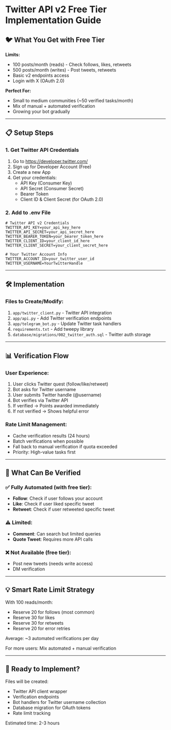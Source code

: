 # Twitter API v2 Free Tier Implementation Guide

## 🐦 What You Get with Free Tier

**Limits:**
- 100 posts/month (reads) - Check follows, likes, retweets
- 500 posts/month (writes) - Post tweets, retweets
- Basic v2 endpoints access
- Login with X (OAuth 2.0)

**Perfect For:**
- Small to medium communities (~50 verified tasks/month)
- Mix of manual + automated verification
- Growing your bot gradually

---

## 📋 Setup Steps

### 1. Get Twitter API Credentials

1. Go to https://developer.twitter.com/
2. Sign up for Developer Account (Free)
3. Create a new App
4. Get your credentials:
   - API Key (Consumer Key)
   - API Secret (Consumer Secret)
   - Bearer Token
   - Client ID & Client Secret (for OAuth 2.0)

### 2. Add to .env File

```env
# Twitter API v2 Credentials
TWITTER_API_KEY=your_api_key_here
TWITTER_API_SECRET=your_api_secret_here
TWITTER_BEARER_TOKEN=your_bearer_token_here
TWITTER_CLIENT_ID=your_client_id_here
TWITTER_CLIENT_SECRET=your_client_secret_here

# Your Twitter Account Info
TWITTER_ACCOUNT_ID=your_twitter_user_id
TWITTER_USERNAME=YourTwitterHandle
```

---

## 🛠️ Implementation

### Files to Create/Modify:
1. `app/twitter_client.py` - Twitter API integration
2. `app/api.py` - Add Twitter verification endpoints
3. `app/telegram_bot.py` - Update Twitter task handlers
4. `requirements.txt` - Add tweepy library
5. `database/migrations/002_twitter_auth.sql` - Twitter auth storage

---

## 📊 Verification Flow

### User Experience:
1. User clicks Twitter quest (follow/like/retweet)
2. Bot asks for Twitter username
3. User submits Twitter handle (@username)
4. Bot verifies via Twitter API
5. If verified → Points awarded immediately
6. If not verified → Shows helpful error

### Rate Limit Management:
- Cache verification results (24 hours)
- Batch verifications when possible
- Fall back to manual verification if quota exceeded
- Priority: High-value tasks first

---

## 🎯 What Can Be Verified

### ✅ Fully Automated (with free tier):
- **Follow**: Check if user follows your account
- **Like**: Check if user liked specific tweet
- **Retweet**: Check if user retweeted specific tweet

### ⚠️ Limited:
- **Comment**: Can search but limited queries
- **Quote Tweet**: Requires more API calls

### ❌ Not Available (free tier):
- Post new tweets (needs write access)
- DM verification

---

## 💡 Smart Rate Limit Strategy

With 100 reads/month:
- Reserve 20 for follows (most common)
- Reserve 30 for likes
- Reserve 30 for retweets
- Reserve 20 for error retries

Average: ~3 automated verifications per day

For more users: Mix automated + manual verification

---

## 📝 Ready to Implement?

Files will be created:
- Twitter API client wrapper
- Verification endpoints
- Bot handlers for Twitter username collection
- Database migration for OAuth tokens
- Rate limit tracking

Estimated time: 2-3 hours
